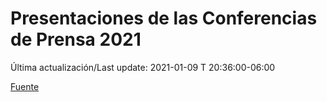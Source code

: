 # Presentaciones de las Conferencias de Prensa 2021

Última actualización/Last update: 2021-01-09 T 20:36:00-06:00

 [Fuente](https://www.gob.mx/salud/documentos/presentaciones-de-las-conferencias-de-prensa-2021)
